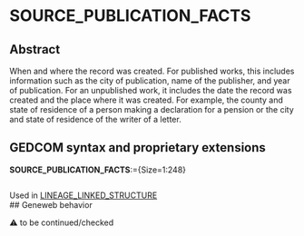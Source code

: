 ﻿# SOURCE_PUBLICATION_FACTS
## Abstract
When and where the record was created. For published works, this includes information such as the
city of publication, name of the publisher, and year of publication.
For an unpublished work, it includes the date the record was created and the place where it was
created. For example, the county and state of residence of a person making a declaration for a pension
or the city and state of residence of the writer of a letter.


## GEDCOM syntax and proprietary extensions

**SOURCE_PUBLICATION_FACTS**:={Size=1:248}
<pre>
</pre>
Used in <a href=Ged.LINEAGE_LINKED_STRUCTURE.md>LINEAGE_LINKED_STRUCTURE</a><br />## Geneweb behavior


:warning: to be continued/checked

